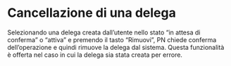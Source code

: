 # Cancellazione di una delega

Selezionando una delega creata dall’utente nello stato “in attesa di conferma” o “attiva” e premendo il tasto “Rimuovi”, PN chiede conferma dell’operazione e quindi rimuove la delega dal sistema. Questa funzionalità è offerta nel caso in cui la delega sia stata creata per errore.

<figure><img src="../../../../.gitbook/assets/image (4).png" alt=""><figcaption></figcaption></figure>
